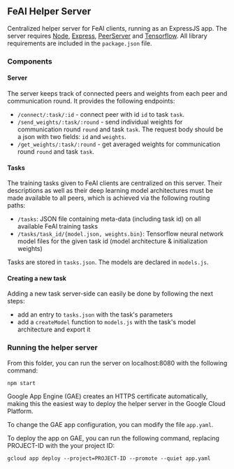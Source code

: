 ## FeAI Helper Server

Centralized helper server for FeAI clients, running as an ExpressJS app. The server requires [Node](https://nodejs.org/en/), [Express](https://expressjs.com/), [PeerServer](https://github.com/peers/peerjs-server) and [Tensorflow](https://www.tensorflow.org/js). All library requirements are included in the `package.json` file.

### Components

#### Server

The server keeps track of connected peers and weights from each peer and communication round. It provides the following endpoints:

- `/connect/:task/:id` - connect peer with id `id` to task `task`.
- `/send_weights/:task/:round` - send individual weights for communication round `round` and task `task`. The request body should be a json with two fields: `id` and `weights`.
- `/get_weights/:task/:round` - get averaged weights for communication round `round` and task `task`.

#### Tasks

The training tasks given to FeAI clients are centralized on this server. Their descriptions as well as their deep learning model architectures must be made available to all peers, which is achieved via the following routing paths:

- `/tasks`: JSON file containing meta-data (including task id) on all available FeAI training tasks
- `/tasks/task_id/{model.json, weights.bin}`: Tensorflow neural network model files for the given task id (model architecture & initialization weights)

Tasks are stored in `tasks.json`. The models are declared in `models.js`.

#### Creating a new task

Adding a new task server-side can easily be done by following the next steps:

- add an entry to `tasks.json` with the task's parameters
- add a `createModel` function to `models.js` with the task's model architecture and export it

### Running the helper server

From this folder, you can run the server on localhost:8080 with the following command:

```
npm start
```

Google App Engine (GAE) creates an HTTPS certificate automatically, making this the easiest way to deploy the helper server in the Google Cloud Platform.

To change the GAE app configuration, you can modify the file `app.yaml`.

To deploy the app on GAE, you can run the following command, replacing PROJECT-ID with the your project ID:

```
gcloud app deploy --project=PROJECT-ID --promote --quiet app.yaml
```